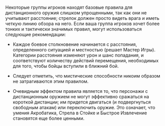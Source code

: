 Некоторые группы игроков находят базовые правила для дистанционного оружия слишком упрощенными, так как они не учитывают расстояние; стрелок должен просто видеть врага и иметь четкую линию обзора на него. Если ваша группа игроков хочет более тонких и тактически значимых правил, могут использоваться следующие рекомендации: 

- Каждое боевое столкновение начинается с расстояния, определенного ситуацией и местностью (решает Мастер Игры). Категории расстояния изменяют урон и шанс попадания, и соответствуют количеству действий перемещения, необходимых для того, чтобы бойцы вступили в ближний бой. 

- Следует отметить, что мистические способности никоим образом не затрагиваются этим правилом. 

- Очевидным эффектом правила является то, что персонажи с дистанционным оружием не могут эффективно сражаться на короткой дистанции; им придется двигаться (и подвергнуться свободным атакам) или переключить оружие. Это означает, что умения Акробатика, Стрела в Стойке и Быстрое Извлечение становятся еще более ценными. 